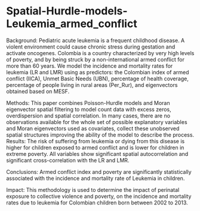 # Spatial-Hurdle-models-Leukemia_armed_conflict
Background: Pediatric acute leukemia is a frequent childhood disease. A violent environment could cause chronic stress during gestation and activate oncogenes. Colombia is a country characterized by very high levels of poverty, and by being struck by a non-international armed conflict for more than 60 years.  We  model the incidence and mortality rates for leukemia (LR and LMR) using as predictors: the Colombian index of armed conflict (IICA), Unmet Basic Needs (UBN), percentage of health coverage, percentage of people living in rural areas (Per_Rur), and eigenvectors obtained based on MESF.

Methods: This paper combines Poisson-Hurdle models and Moran eigenvector spatial filtering to model count data with excess zeros, overdispersion and spatial correlation. In many cases, there are no observations available for the whole set of possible explanatory variables and Moran eigenvectors used as covariates, collect these unobserved spatial structures improving the ability of the model to describe the process.
Results: The risk of suffering from leukemia or dying from this disease is higher for children exposed to armed conflict and is lower for children in extreme poverty.  All variables show significant spatial autocorrelation and significant cross-correlation with the LR and LMR.

Conclusions: Armed conflict index and poverty are significantly statistically associated with the incidence and mortality rate of Leukemia in children. 

Impact: This methodology is used to determine the impact of perinatal exposure to collective violence and poverty, on the incidence and mortality rates due to leukemia for Colombian children born between 2002 to 2013.

